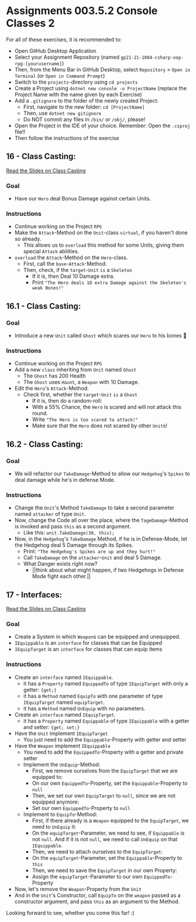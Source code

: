 # Assignments 003.5.2 Console Classes 2

For all of these exercises, it is recommended to:
- Open GitHub Desktop Application
- Select your Assignment Repository (named `gp21-21-1004-csharp-oop-rpg-[yourusername]`)
- Then, from the Menu Bar in GitHub Desktop, select `Repository` > `Open in Terminal` (or `Open in Command Prompt`)
- Switch to the `projects`-directory using `cd projects`
- Create a Project using `dotnet new console -o ProjectName` (replace the Project Name with the name given by each Exercise)
- Add a `.gitignore` to the folder of the newly created Project:
  - First, navigate to the new folder: `cd [ProjectName]`
  - Then, use `dotnet new gitignore`
  - Do NOT commit any files in `/bin/` or `/obj/`, please!
- Open the Project in the IDE of your choice. Remember: Open the `.csproj` file!!
- Then follow the instructions of the exercise

## 16 - Class Casting:
[Read the Slides on Class Casting](../slides/003.5-classes-3.md#1-class-casting)
### Goal
- Have our `Hero` deal Bonus Damage against certain Units.
### Instructions
- Continue working on the Project `RPG`
- Make the `Attack`-Method on the `Unit`-class `virtual`, if you haven't done so already.
  - This allows us to `overload` this method for some Units, giving them special `Attack` abilities.
- `overload` the `Attack`-Method on the `Hero`-class.
  - First, call the `base`-`Attack`-Method.
  - Then, check, if the `target`-`Unit` `is` a `Skeleton`
    - If it is, then Deal 10 Damage extra.
    - Print `"The Hero deals 10 extra Damage against the Skeleton's weak Bones!"`

## 16.1 - Class Casting:
### Goal
- Introduce a new `Unit` called `Ghost` which scares our `Hero` to his bones 👻
### Instructions
- Continue working on the Project `RPG`
- Add a new `class` inheriting from `Unit` named `Ghost`
  - The `Ghost` has 200 Health
  - The `Ghost` uses `Haunt`, a `Weapon` with 10 Damage.
- Edit the `Hero`'s `Attack`-Method.
  - Check first, whether the `target`-`Unit` `is` a `Ghost`
    - If it is, then do a random-roll:
    - With a 55% Chance, the `Hero` is scared and will not attack this round.
    - Write `"The Hero is too scared to attack!"`
    - Make sure that the `Hero` does not scared by other `Unit`s!

## 16.2 - Class Casting:
### Goal
- We will refactor our `TakeDamage`-Method to allow our `Hedgehog`'s `Spikes` to deal damage while he's in defense Mode.
### Instructions
- Change the `Unit`'s Method `TakeDamage` to take a second parameter named `attacker` of type `Unit`.
- Now, change the Code all over the place, where the `TageDamage`-Method is invoked and pass `this` as a second argument.
  - Like this: `unit.TakeDamage(30, this);`
- Now, in the `Hedgehog`'s `TakeDamage` Method, if he is in Defense-Mode, let the Hedgehog deal 5 Damage through its Spikes.
  - Print: `"The Hedgehog's Spikes are up and they hurt!"`
  - Call `TakeDamage` on the `attacker`-`Unit` and deal 5 Damage.
  - What Danger exists right now?
    - ||think about what might happen, if two Hedgehogs in Defense Mode fight each other.||

## 17 - Interfaces:
[Read the Slides on Class Casting](../slides/003.5-classes-3.md#2-interfaces)
### Goal
- Create a System in which `Weapon`s can be equipped and unequipped.
- `IEquippable` is an `interface` for classes that can be Equipped
- `IEquipTarget` is an `interface` for classes that can equip items
### Instructions
- Create an `interface` named `IEquippable`.
  - it has a `Property` named `EquippedTo` of type `IEquipTarget` with only a getter: `{get;}` 
  - it has a `Method` named `EquipTo` with one parameter of type `IEquipTarget` named `equipTarget`.
  - it has a `Method` named `UnEquip` with no parameters.
- Create an `interface` named `IEquipTarget`.
  - it has a `Property` named `Equippable` of type `IEquippable` with a getter and setter: `{get; set;}`
- Have the `Unit` implement `IEquipTarget`
  - You just need to add the `Equippable`-Property with getter and setter
- Have the `Weapon` implement `IEquippable`
  - You need to add the `EquippedTo`-Property with a getter and private setter
  - Implement the `UnEquip`-Method:
    - First, we remove ourselves from the `EquipTarget` that we are equipped to:
    - On our own `EquippedTo`-Property, set the `Equippable`-Property to `null`
    - Then, we set our own `EquipTarget` to `null`, since we are not equipped anymore:
    - Set our own `EquippedTo`-Property to `null`
  - Implement to `EquipTo`-Method:
    - First, if there already is a `Weapon` equipped to the `EquipTarget`, we need to `UnEquip` it:
    - On the `equipTarget`-Parameter, we need to see, if `Equippable` is not `null`. And if it is not `null`, we need to call `UnEquip` on that `IEquippable`.
    - Then, we need to attach ourselves to the `EquipTarget`:
    - On the `equipTarget`-Parameter, set the `Equippable`-Property to `this`
    - Then, we need to save the `EquipTarget` in our own Property:
    - Assign the `equipTarget`-Parameter to our own `EquippedTo`-Property
- Now, let's remove the `Weapon`-Property from the `Unit`
- And in the `Unit`'s Constructor, call `EquipTo` on the `weapon` passed as a constructor argument, and pass `this` as an argument to the Method.

Looking forward to see, whether you come this far! :)
